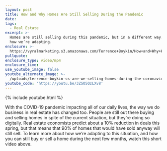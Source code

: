 ```yaml
---
layout: post
title: How and Why Homes Are Still Selling During the Pandemic
date:
tags:
  - Real Estate
excerpt: >-
  Homes are still selling during this pandemic, but in a different way. Here’s
  how we’re adapting.
enclosure: >-
  https://vyralmarketing.s3.amazonaws.com/Terrence+Boykin/How+and+Why+Homes+Are+Still+Selling+During+the+Pandemic.mp4
pullquote:
enclosure_type: video/mp4
enclosure_time:
use_youtube_image: false
youtube_alternate_image: >-
  /uploads/terrence-boykin-ss-are-we-selling-homes-during-the-coronavirus-youtube.jpg
youtube_code: 'https://youtu.be/3ZSO5QzLXv8'
---
```


{% include youtube.html %}

With the COVID-19 pandemic impacting all of our daily lives, the way we do business in real estate has changed too. People are still out there buying and selling homes in spite of the current situation, but they’re doing so digitally. Real estate economists predict about a 10% reduction in deals this spring, but that means that 90% of homes that would have sold anyway will still sell. To learn more about how we’re adapting to this situation, and how you can still buy or sell a home during the next few months, watch this short video above.